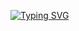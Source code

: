 <a href="https://git.io/typing-svg"><img src="https://readme-typing-svg.demolab.com?font=Comic+Sans+MS&pause=1000&color=00FFFF&center=true&width=435&lines=NothingButTyler;YouTuber+with+7.47k+subscribers!;Owner+of+several+websites;Roblox%2FHCR2+content+creator;Subscribe!" alt="Typing SVG" /></a>

